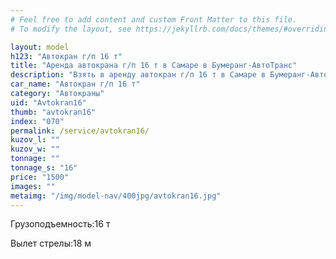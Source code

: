 ```yaml
---
# Feel free to add content and custom Front Matter to this file.
# To modify the layout, see https://jekyllrb.com/docs/themes/#overriding-theme-defaults

layout: model
h123: "Автокран г/п 16 т"
title: "Аренда автокрана г/п 16 т в Самаре в Бумеранг-АвтоТранс"
description: "Взять в аренду автокран г/п 16 т в Самаре в Бумеранг-АвтоТранс"
car_name: "Автокран г/п 16 т"
category: "Автокраны"
uid: "Avtokran16"
thumb: "avtokran16"
index: "070"
permalink: /service/avtokran16/
kuzov_l: ""
kuzov_w: ""
tonnage: ""
tonnage_s: "16"
price: "1500"
images: ""
metaimg: "/img/model-nav/400jpg/avtokran16.jpg"
---
```


<p><span>Грузоподъемность:</span><span>16 т</span></p>

<p><span>Вылет стрелы:</span><span>18 м</span></p>
